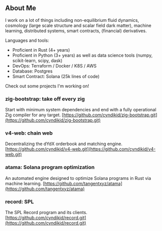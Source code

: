 ## About Me

I work on a lot of things including non-equilibrium fluid dynamics, cosmology (large scale structure and scalar field dark matter), machine learning, distributed systems, smart contracts, (financial) derivatives.



Languages and tools:

* Proficient in Rust (4+ years)
* Proficient in Python (3+ years) as well as data science tools (numpy, scikit-learn, scipy, dask)
* DevOps: Terraform / Docker / K8S / AWS
* Database: Postgres
* Smart Contract: Solana (25k lines of code)

Check out some projects I'm working on!

### zig-bootstrap: take off every zig
Start with minimum system dependencies and end with a fully operational Zig compiler for any target. [https://github.com/cyndikid/zig-bootstrap.git](https://github.com/cyndikid/zig-bootstrap.git)

### v4-web: chain web
Decentralizing the dYdX orderbook and matching engine. [https://github.com/cyndikid/v4-web.git](https://github.com/cyndikid/v4-web.git)

### atama: Solana program optimization
An automated engine designed to optimize Solana programs in Rust via machine learning. [https://github.com/tangentxyz/atama](https://github.com/tangentxyz/atama)

### record: SPL
The SPL Record program and its clients. [https://github.com/cyndikid/record.git](https://github.com/cyndikid/record.git)


